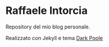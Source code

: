 # Raffaele Intorcia

Repository del mio blog personale.

Realizzato con Jekyll e tema [Dark Poole](https://github.com/andrewhwanpark/dark-poole)
